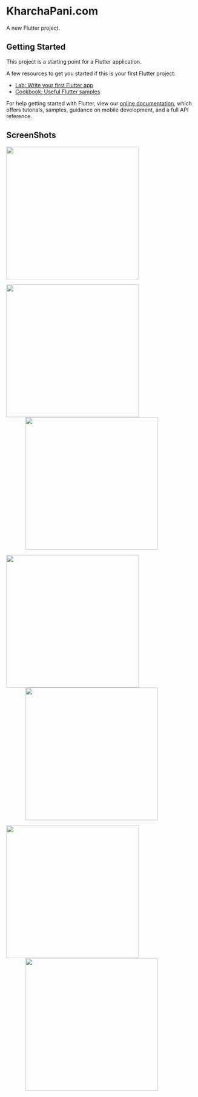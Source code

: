 # KharchaPani.com

A new Flutter project.

## Getting Started

This project is a starting point for a Flutter application.

A few resources to get you started if this is your first Flutter project:

- [Lab: Write your first Flutter app](https://flutter.dev/docs/get-started/codelab)
- [Cookbook: Useful Flutter samples](https://flutter.dev/docs/cookbook)

For help getting started with Flutter, view our
[online documentation](https://flutter.dev/docs), which offers tutorials,
samples, guidance on mobile development, and a full API reference.

## ScreenShots
<img align="center" width="350"  src="./A1.png"   >

<img align="center" width="350"  src="./A2.png"   ><img width="350" align="center" src="./b.png" hspace="50">

<img align="center" width="350"  src="./c.png"   ><img width="350" align="center" src="./d.png" hspace="50">

<img align="center" width="350"  src="./e.png"   ><img width="350" align="center" src="./f.png" hspace="50">

